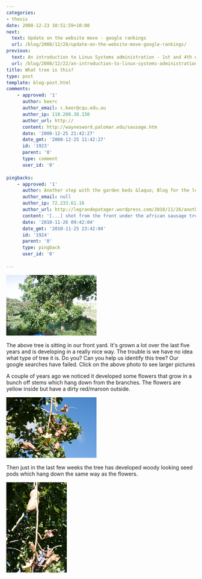 ```yaml
---
categories:
- thesis
date: 2008-12-23 10:51:59+10:00
next:
  text: Update on the website move - google rankings
  url: /blog/2008/12/28/update-on-the-website-move-google-rankings/
previous:
  text: An introduction to Linux Systems administration - 1st and 4th editions
  url: /blog/2008/12/22/an-introduction-to-linux-systems-administration-4th-edition/
title: What tree is this?
type: post
template: blog-post.html
comments:
    - approved: '1'
      author: beerc
      author_email: c.beer@cqu.edu.au
      author_ip: 118.208.38.150
      author_url: http://
      content: http://waynesword.palomar.edu/sausage.htm
      date: '2008-12-25 21:42:27'
      date_gmt: '2008-12-25 11:42:27'
      id: '1923'
      parent: '0'
      type: comment
      user_id: '0'
    
pingbacks:
    - approved: '1'
      author: Another step with the garden beds &laquo; Blog for the le grande potager
      author_email: null
      author_ip: 72.233.61.16
      author_url: http://legrandepotager.wordpress.com/2010/11/26/another-step-with-the-garden-beds/
      content: '[...] shot from the front under the african sausage tree across our [...]'
      date: '2010-11-26 09:42:04'
      date_gmt: '2010-11-25 23:42:04'
      id: '1924'
      parent: '0'
      type: pingback
      user_id: '0'
    
---
```

[![What tree is this?](images/3128859891_20bbfecb3e_m.jpg)](http://www.flickr.com/photos/david_jones/3128859891/ "What tree is this? by David T Jones, on Flickr")

The above tree is sitting in our front yard. It's grown a lot over the last five years and is developing in a really nice way. The trouble is we have no idea what type of tree it is. Do you? Can you help us identify this tree? Our google searches have failed. Click on the above photo to see larger pictures

A couple of years ago we noticed it developed some flowers that grow in a bunch off stems which hang down from the branches. The flowers are yellow inside but have a dirty red/maroon outside.

[![What tree is this? The flowers](images/3129691388_8ed2de09bd_m.jpg)](http://www.flickr.com/photos/david_jones/3129691388/ "What tree is this? The flowers by David T Jones, on Flickr")

Then just in the last few weeks the tree has developed woody looking seed pods which hang down the same way as the flowers.

[![What tree is this?  The seed pod](images/3129695024_2f102a3cf3_m.jpg)](http://www.flickr.com/photos/david_jones/3129695024/ "What tree is this?  The seed pod by David T Jones, on Flickr")